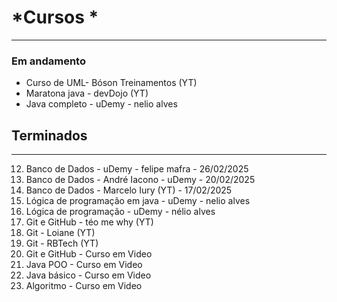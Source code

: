 # *Cursos *

---
### Em andamento

- Curso de UML- Bóson Treinamentos (YT)
- Maratona java - devDojo (YT)
- Java completo - uDemy - nelio alves

## Terminados

---
12. Banco de Dados - uDemy - felipe mafra - 26/02/2025
11. Banco de Dados - André Iacono - uDemy - 20/02/2025
10. Banco de Dados - Marcelo Iury (YT) - 17/02/2025
9. Lógica de programação em java - uDemy - nelio alves
8. Lógica de programação - uDemy - nélio alves
7. Git e GitHub - téo me why (YT)
6. Git - Loiane (YT)
5. Git - RBTech (YT)
4. Git e GitHub - Curso em Video
3. Java POO - Curso em Video
2. Java básico - Curso em Video
1. Algoritmo - Curso em Video

